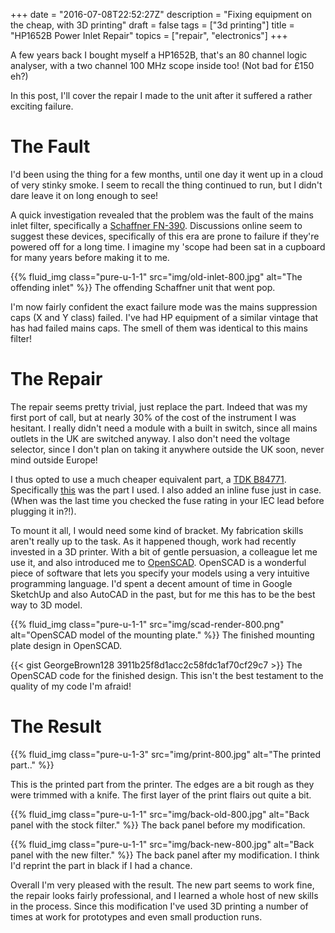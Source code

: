 +++
date = "2016-07-08T22:52:27Z"
description = "Fixing equipment on the cheap, with 3D printing"
draft = false
tags = ["3d printing"]
title = "HP1652B Power Inlet Repair"
topics = ["repair", "electronics"]
+++

A few years back I bought myself a HP1652B, that's an 80 channel logic
analyser, with a two channel 100 MHz scope inside too! (Not bad for £150 eh?)

In this post, I'll cover the repair I made to the unit after it suffered a
rather exciting failure.

# The Fault

I'd been using the thing for a few months, until one day it went up in a cloud
of very stinky smoke. I seem to recall the thing continued to run, but I
didn't dare leave it on long enough to see!

A quick investigation revealed that the problem was the fault of the mains
inlet filter, specifically a [Schaffner
FN-390](http://www.schaffner.com/product-storage/datasheets/fn-390).
Discussions online seem to suggest these devices, specifically of this era are
prone to failure if they're powered off for a long time. I imagine my 'scope
had been sat in a cupboard for many years before making it to me.

{{% fluid_img class="pure-u-1-1" src="img/old-inlet-800.jpg" alt="The offending inlet" %}}
The offending Schaffner unit that went pop.

I'm now fairly confident the exact failure mode was the mains suppression caps
(X and Y class) failed. I've had HP equipment of a similar vintage that has
had failed mains caps. The smell of them was identical to this mains filter!

# The Repair

The repair seems pretty trivial, just replace the part. Indeed that was my
first port of call, but at nearly 30% of the cost of the instrument I was
hesitant. I really didn't need a module with a built in switch, since all
mains outlets in the UK are switched anyway. I also don't need the voltage
selector, since I don't plan on taking it anywhere outside the UK soon, never
mind outside Europe!

I thus opted to use a much cheaper equivalent part, a [TDK
B84771](http://en.tdk.eu/inf/30/db/emc_2014/B84771.pdf). Specifically
[this](http://uk.farnell.com/epcos/b84771a0008a000/filter-inlet-iec-8a-250v-ac-dc/dp/2317942)
was the part I used. I also added an inline fuse just in case. (When was the
last time you checked the fuse rating in your IEC lead before plugging it
in?!).

To mount it all, I would need some kind of bracket. My fabrication skills
aren't really up to the task. As it happened though, work had recently
invested in a 3D printer. With a bit of gentle persuasion, a colleague let me
use it, and also introduced me to [OpenSCAD](http://www.openscad.org/).
OpenSCAD is a wonderful piece of software that lets you specify your models
using a very intuitive programming language. I'd spent a decent amount of time
in Google SketchUp and also AutoCAD in the past, but for me this has to be the
best way to 3D model.

{{% fluid_img class="pure-u-1-1" src="img/scad-render-800.png" alt="OpenSCAD model of the mounting plate." %}}
The finished mounting plate design in OpenSCAD.

{{< gist GeorgeBrown128 3911b25f8d1acc2c58fdc1af70cf29c7 >}} The OpenSCAD code
for the finished design. This isn't the best testament to the quality of my
code I'm afraid!

# The Result

{{% fluid_img class="pure-u-1-3" src="img/print-800.jpg" alt="The printed part.." %}}

This is the printed part from the printer. The edges are a bit rough as they
were trimmed with a knife. The first layer of the print flairs out quite a bit.

{{% fluid_img class="pure-u-1-1" src="img/back-old-800.jpg" alt="Back panel with the stock filter." %}}
The back panel before my modification.

{{% fluid_img class="pure-u-1-1" src="img/back-new-800.jpg" alt="Back panel with the new filter." %}}
The back panel after my modification. I think I'd reprint the part in black if
I had a chance.

Overall I'm very pleased with the result. The new part seems to work fine, the
repair looks fairly professional, and I learned a whole host of new skills in
the process. Since this modification I've used 3D printing a number of times at
work for prototypes and even small production runs.
